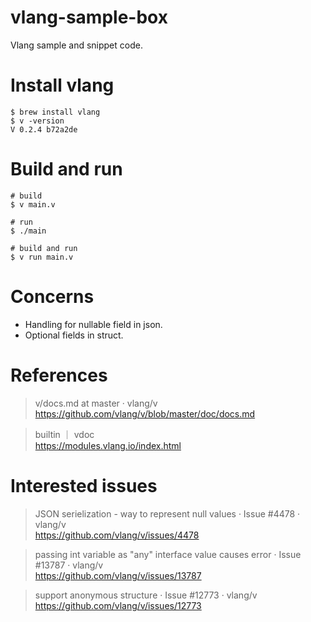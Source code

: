 # vlang-sample-box

Vlang sample and snippet code.

# Install vlang

```
$ brew install vlang
$ v -version
V 0.2.4 b72a2de
```

# Build and run

```
# build
$ v main.v

# run
$ ./main

# build and run
$ v run main.v
```

# Concerns

- Handling for nullable field in json.
- Optional fields in struct.

# References

> v/docs.md at master · vlang/v  
> https://github.com/vlang/v/blob/master/doc/docs.md  

> builtin ｜ vdoc  
> https://modules.vlang.io/index.html  


# Interested issues

> JSON serielization - way to represent null values · Issue #4478 · vlang/v  
> https://github.com/vlang/v/issues/4478  

> passing int variable as "any" interface value causes error · Issue #13787 · vlang/v  
> https://github.com/vlang/v/issues/13787  

> support anonymous structure · Issue #12773 · vlang/v  
> https://github.com/vlang/v/issues/12773  
